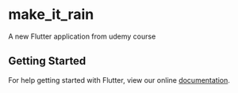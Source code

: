 # make_it_rain

A new Flutter application from udemy course

## Getting Started

For help getting started with Flutter, view our online
[documentation](https://flutter.io/).
